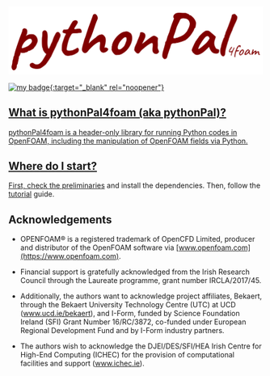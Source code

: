 <img src="images/LogoPythonPal.png">

<!-- # jekyll-rtd-theme -->

<a href="https://www.gnu.org/licenses/gpl-3.0"> ![my badge](https://badgen.net/badge/License/GPLv3/blue?){:target="_blank" rel="noopener"}


## What is pythonPal4foam (aka pythonPal)?

pythonPal4foam is a header-only library for running Python codes in OpenFOAM, including the manipulation of OpenFOAM fields via Python.

## Where do I start?
First, check the [preliminaries](preliminaries/installingPybind.md) and install the dependencies. Then, follow the [tutorial](tutorials/pythonPalIcoFoam.md) guide.

## Acknowledgements

- OPENFOAM® is a registered trademark of OpenCFD Limited, producer and distributor of the OpenFOAM software via [www.openfoam.com](https://www.openfoam.com).

- Financial support is gratefully acknowledged from the Irish Research Council through the Laureate
programme, grant number IRCLA/2017/45.

- Additionally, the authors want to acknowledge project affiliates, Bekaert, through the Bekaert University
Technology Centre (UTC) at UCD (www.ucd.ie/bekaert), and I-Form, funded by Science Foundation Ireland
(SFI) Grant Number 16/RC/3872, co-funded under European Regional Development Fund and by I-Form
industry partners.

- The authors wish to acknowledge the DJEI/DES/SFI/HEA Irish Centre for High-End Computing (ICHEC) for
the provision of computational facilities and support (www.ichec.ie).


